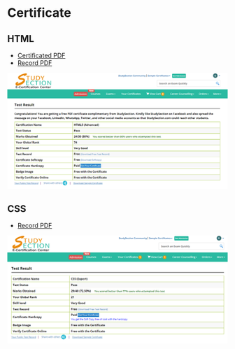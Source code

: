 # Certificate

## HTML
<ul>
  <li><a href="./html5/Elias Sbehat_656321 (1).pdf" target="_blank">Certificated PDF</a></li>
  <li><a href="./html5/Elias Sbehat_656321.pdf" target="_blank">Record PDF</a></li>
</ul>
<img src="./html5/Screenshot_1.png" />

## CSS
<ul>
  <li><a href="./css/Elias Sbehat_656321.pdf" target="_blank">Record PDF</a></li>
</ul>
<img src="./css/Screenshot_2.png" />
